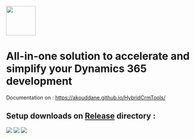 <img src="https://akouddane.github.io/HybridCrmTools/images/header-logo.svg" height="80">

# All-in-one solution to accelerate and simplify your Dynamics 365 development

Documentation on : https://akouddane.github.io/HybridCrmTools/

Setup downloads on **[Release](https://github.com/Akouddane/HybridCrmTools/releases)** directory : 
---


![](https://akouddane.github.io/HybridCrmTools/images/generateProject.png)
![](https://akouddane.github.io/HybridCrmTools/images/manageConnection_parameters0.png)
![](https://akouddane.github.io/HybridCrmTools/images/manageConnection_parameters2.png)
